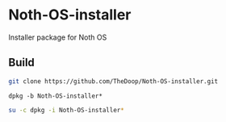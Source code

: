 # Noth-OS-installer
Installer package for Noth OS

## Build
```bash
git clone https://github.com/TheDoop/Noth-OS-installer.git
```
```
dpkg -b Noth-OS-installer*
```

```bash
su -c dpkg -i Noth-OS-installer*
```
